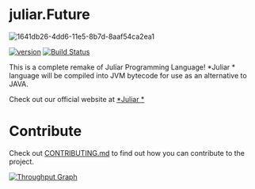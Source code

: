 # juliar.Future
![1641db26-4dd6-11e5-8b7d-8aaf54ca2ea1](https://cloud.githubusercontent.com/assets/11934545/19501344/ad778fec-9572-11e6-8ff3-5d6f051ce7fc.png)

[![version](https://img.shields.io/badge/version-0.0.1-green.svg)](https://www.juliar.org/downloads.ju)
[![Build Status](https://travis-ci.org/juliarLang/juliarFuture.svg?branch=master)](https://travis-ci.org/juliarLang/juliarFuture)

This is a complete remake of Juliar Programming Language!
*Juliar * language will be compiled into JVM bytecode
for use as an alternative to JAVA.

Check out our official website at [*Juliar *](http://www.juliar.org)

# Contribute

Check out [CONTRIBUTING.md](https://github.com/juliarLang/juliarFuture/blob/master/CONTRIBUTING.md)
to find out how you can contribute to the project.

[![Throughput Graph](https://graphs.waffle.io/juliarLang/juliarFuture/throughput.svg)](https://waffle.io/juliarLang/juliarFuture/metrics/throughput)
